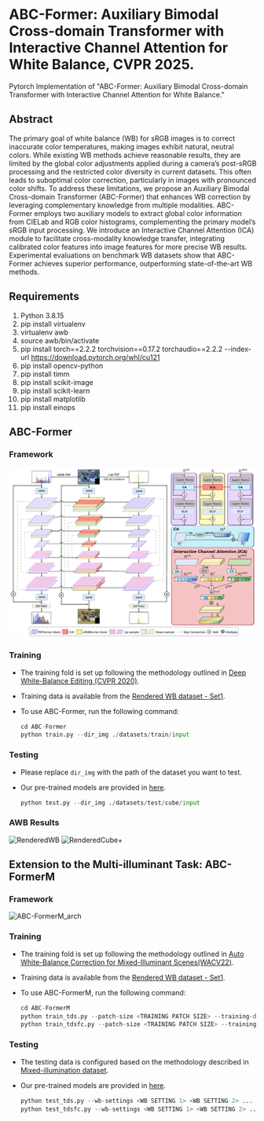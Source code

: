 # ABC-Former: Auxiliary Bimodal Cross-domain Transformer with Interactive Channel Attention for White Balance, CVPR 2025.
Pytorch Implementation of "ABC-Former: Auxiliary Bimodal Cross-domain Transformer with Interactive Channel Attention for White Balance."

## Abstract
The primary goal of white balance (WB) for sRGB images is to correct inaccurate color temperatures, making images exhibit natural, neutral colors. While existing WB methods achieve reasonable results, they are limited by the global color adjustments applied during a camera’s post-sRGB processing and the restricted color diversity in current datasets. This often leads to suboptimal color correction, particularly in images with pronounced color shifts. To address these limitations, we propose an Auxiliary Bimodal Cross-domain Transformer (ABC-Former) that enhances WB correction by leveraging complementary knowledge from multiple modalities. ABC-Former employs two auxiliary models to extract global color information from CIELab and RGB color histograms, complementing the primary model’s sRGB input processing. We introduce an Interactive Channel Attention (ICA) module to facilitate cross-modality knowledge transfer, integrating calibrated color features into image features for more precise WB results. Experimental evaluations on benchmark WB datasets show that ABC-Former achieves superior performance, outperforming state-of-the-art WB methods.

## Requirements
1. Python 3.8.15
2. pip install virtualenv
3. virtualenv awb
4. source awb/bin/activate
5. pip install torch==2.2.2 torchvision==0.17.2 torchaudio==2.2.2 --index-url https://download.pytorch.org/whl/cu121
6. pip install opencv-python
7. pip install timm
8. pip install scikit-image
9. pip install scikit-learn
10. pip install matplotlib
11. pip install einops

## ABC-Former
### Framework
![ABC-Former_arch](Fig/ABC-Former_arch.png)

### Training
- The training fold is set up following the methodology outlined in [Deep White-Balance Editing (CVPR 2020)](https://openaccess.thecvf.com/content_CVPR_2020/papers/Afifi_Deep_White-Balance_Editing_CVPR_2020_paper.pdf).
- Training data is available from the [Rendered WB dataset - Set1](https://yorkucvil.github.io/projects/public_html/sRGB_WB_correction/dataset.html).
- To use ABC-Former, run the following command:

  ```python
  cd ABC-Former
  python train.py --dir_img ./datasets/train/input

### Testing
- Please replace `dir_img` with the path of the dataset you want to test.
- Our pre-trained models are provided in [here](http://gofile.me/65TdH/uFRlyP7lw).

  ```python
  python test.py --dir_img ./datasets/test/cube/input

### AWB Results
![RenderedWB](Fig/RenderedWB_correction.png)
![RenderedCube+](Fig/RenderedCube+_correction.png)

## Extension to the Multi-illuminant Task: ABC-FormerM
### Framework
![ABC-FormerM_arch](Fig/ABC-FormerM_arch.png)

### Training
- The training fold is set up following the methodology outlined in [Auto White-Balance Correction for Mixed-Illuminant Scenes(WACV22)](https://arxiv.org/abs/2109.08750).
- Training data is available from the [Rendered WB dataset - Set1](https://yorkucvil.github.io/projects/public_html/sRGB_WB_correction/dataset.html).
- To use ABC-FormerM, run the following command:

  ```python
  cd ABC-FormerM
  python train_tds.py --patch-size <TRAINING PATCH SIZE> --training-dir ./datasets/train/input
  python train_tdsfc.py --patch-size <TRAINING PATCH SIZE> --training-dir ./datasets/train/input
  
### Testing
- The testing data is configured based on the methodology described in [Mixed-illumination dataset](https://arxiv.org/abs/2109.08750).
- Our pre-trained models are provided in [here](http://gofile.me/65TdH/o3TpzcX0O).

  ```python
  python test_tds.py --wb-settings <WB SETTING 1> <WB SETTING 2> ... <WB SETTING N> --testing-dir ./datasets/test/mixed/input
  python test_tdsfc.py --wb-settings <WB SETTING 1> <WB SETTING 2> ... <WB SETTING N> --testing-dir ./datasets/test/mixed/input
